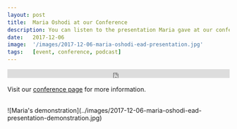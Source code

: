 ```yaml
---
layout: post
title:  Maria Oshodi at our Conference
description: You can listen to the presentation Maria gave at our conference, in our 6th podcast, titled A Brief History of Integrating Description in Theatre by Visually Impaired Artists. 
date:   2017-12-06
image:  '/images/2017-12-06-maria-oshodi-ead-presentation.jpg'
tags:   [event, conference, podcast]
---
```


<iframe width="100%" height="20" scrolling="no" frameborder="no" src="https://w.soundcloud.com/player/?url=https%3A//api.soundcloud.com/tracks/386396861&amp;color=daa95f&amp;inverse=false&amp;auto_false=true&amp;show_user=true"></iframe>

<br>

Visit our [conference page](/conference-on-accessibility-in-film-television-and-interactive-media) for more information.

<br>
![Maria's demonstration](../images/2017-12-06-maria-oshodi-ead-presentation-demonstration.jpg)